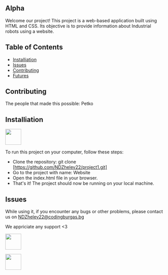 ## Alpha
Welcome our project! This project is a web-based application built using HTML and CSS. Its objective is to provide information about Industrial robots using a website.

## Table of Contents
* [Installiation](#installiation)
* [Issues](#issues)
* [Contributing](#contributing) 
* [Futures](#features)

## Contributing
The people that made this possible: Petko

## Installiation  <!DOCTYPE html>
<html>
<body>
   <p><a href="https://www.Youtube.com/"><img src="https://www.tutorialspoint.com/assets/questions/media/426142-1668760872.png" style="width:50px;height:50px;"></a></p>   
</body>
</html>
To run this project on your computer, follow these steps:

* Clone the repository: git clone [https://github.com/NDZhelev22/project1.git]
* Go to the project with name: Website
* Open the index.html file in your browser.
* That's it! The project should now be running on your local machine.
	
## Issues
While using it, if you encounter any bugs or other problems, please contact us on NDZhelev22@codingburgas.bg


We appriciate any support <3
<!DOCTYPE html>
<html>
<body>
   <p><a href="https://www.Youtube.com/"><img src="https://www.tutorialspoint.com/assets/questions/media/426142-1668760872.png" style="width:50px;height:50px;"></a></p>   <p><a href="https://www.Instagram.com/"><img src="https://upload.wikimedia.org/wikipedia/commons/thumb/5/58/Instagram-Icon.png/1200px-Instagram-Icon.png" style="width:50px;height:50px;"></a></p>
</body>
</html>

